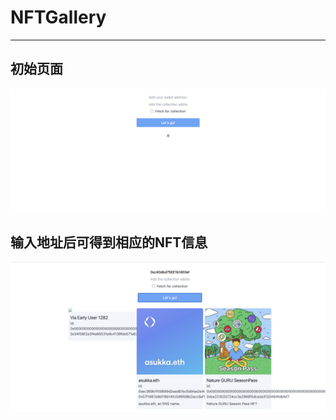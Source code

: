 
# NFTGallery

***





## 初始页面
![init](image/WX20220818-220526@2x.png)

## 输入地址后可得到相应的NFT信息
![adress_inpur](image/WX20220818-220554@2x.png)
